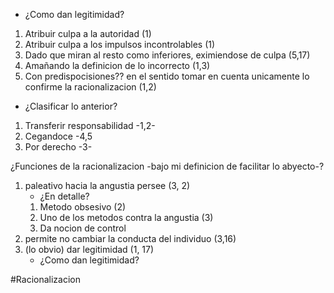 - ¿Como dan legitimidad?

1) Atribuir culpa a la autoridad (1)
2) Atribuir culpa a los impulsos incontrolables (1)
3) Dado que miran al resto como inferiores, eximiendose de culpa (5,17)
4) Amañando la definicion de lo incorrecto (1,3)
5) Con predispocisiones?? en el sentido tomar en cuenta unicamente lo confirme la racionalizacion (1,2)


- ¿Clasificar lo anterior?

1)  Transferir responsabilidad -1,2-
2) Cegandoce -4,5
3) Por derecho -3-

¿Funciones de la racionalizacion -bajo mi definicion de facilitar lo abyecto-?
1)  paleativo hacia la angustia persee (3, 2)
	- ¿En detalle?
	1) Metodo obsesivo (2)
	2) Uno de los metodos contra la angustia (3)
	3) Da nocion de control
2)  permite no cambiar la conducta del individuo (3,16)
3) (lo obvio) dar legitimidad (1, 17)
	- ¿Como dan legitimidad?




#Racionalizacion